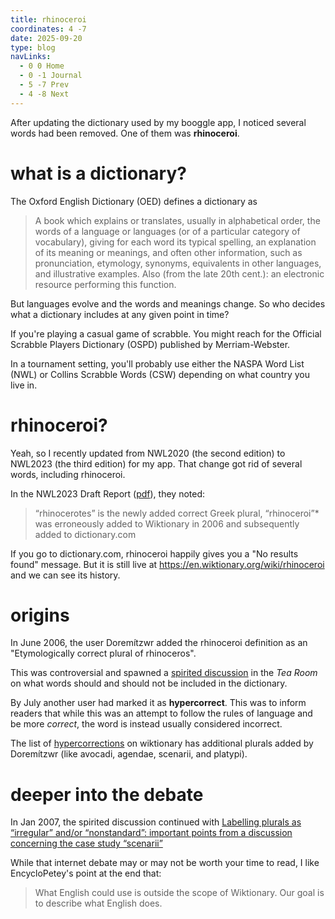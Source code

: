 ```yaml
---
title: rhinoceroi
coordinates: 4 -7
date: 2025-09-20
type: blog
navLinks:
  - 0 0 Home
  - 0 -1 Journal
  - 5 -7 Prev
  - 4 -8 Next
---
```


After updating the dictionary used by my
<a class="link" data-x="0" data-y="-3">booggle</a> app, I noticed several words
had been removed. One of them was **rhinoceroi**.

# what is a dictionary?

The Oxford English Dictionary (OED) defines a dictionary as

> A book which explains or translates, usually in alphabetical order, the words
> of a language or languages (or of a particular category of vocabulary), giving
> for each word its typical spelling, an explanation of its meaning or meanings,
> and often other information, such as pronunciation, etymology, synonyms,
> equivalents in other languages, and illustrative examples. Also (from the late
> 20th cent.): an electronic resource performing this function.

But languages evolve and the words and meanings change. So who decides what a
dictionary includes at any given point in time?

If you're playing a casual game of scrabble. You might reach for the Official
Scrabble Players Dictionary (OSPD) published by Merriam-Webster.

In a tournament setting, you'll probably use either the NASPA Word List (NWL) or
Collins Scrabble Words (CSW) depending on what country you live in.

# rhinoceroi?

Yeah, so I recently updated from NWL2020 (the second edition) to NWL2023 (the
third edition) for my app. That change got rid of several words, including
rhinoceroi.

In the NWL2023 Draft Report
([pdf](https://scrabbleplayers.org/words/nwl2023/NWL2023-draft-report.pdf)),
they noted:

> “rhinocerotes” is the newly added correct Greek plural, “rhinoceroi”* was
> erroneously added to Wiktionary in 2006 and subsequently added to
> dictionary.com

If you go to dictionary.com, rhinoceroi happily gives you a "No results found"
message. But it is still live at https://en.wiktionary.org/wiki/rhinoceroi and
we can see its history.

# origins

In June 2006, the user Doremítzwr added the rhinoceroi definition as an
"Etymologically correct plural of rhinoceros".

This was controversial and spawned a
[spirited discussion](https://en.m.wiktionary.org/wiki/Wiktionary:Tea_room/2006#h-rhinoceros_-_plural_forms-June_2006-2006-06-30T14:09:00.000Z)
in the _Tea Room_ on what words should and should not be included in the
dictionary.

By July another user had marked it as **hypercorrect**. This was to inform
readers that while this was an attempt to follow the rules of language and be
more _correct_, the word is instead usually considered incorrect.

The list of
[hypercorrections](https://en.wiktionary.org/wiki/Category:English_hypercorrections)
on wiktionary has additional plurals added by Doremítzwr (like avocadi, agendae,
scenarii, and platypi).

# deeper into the debate

In Jan 2007, the spirited discussion continued with
[Labelling plurals as “irregular” and/or “nonstandard”: important points from a discussion concerning the case study “scenarii”](https://en.m.wiktionary.org/wiki/Category_talk:English_nouns_with_irregular_plurals")

While that internet debate may or may not be worth your time to read, I like
EncycloPetey's point at the end that:

> What English could use is outside the scope of Wiktionary. Our goal is to
> describe what English does.
